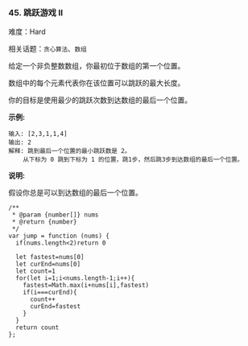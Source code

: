 ### 45. 跳跃游戏 II

难度：Hard

相关话题：`贪心算法`、`数组`

给定一个非负整数数组，你最初位于数组的第一个位置。



数组中的每个元素代表你在该位置可以跳跃的最大长度。



你的目标是使用最少的跳跃次数到达数组的最后一个位置。



**示例:** 



```
输入: [2,3,1,1,4]
输出: 2
解释: 跳到最后一个位置的最小跳跃数是 2。
    从下标为 0 跳到下标为 1 的位置，跳1步，然后跳3步到达数组的最后一个位置。
```


**说明:** 



假设你总是可以到达数组的最后一个位置。


```
/**
 * @param {number[]} nums
 * @return {number}
 */
var jump = function (nums) {
  if(nums.length<2)return 0

  let fastest=nums[0]
  let curEnd=nums[0]
  let count=1
  for(let i=1;i<nums.length-1;i++){
    fastest=Math.max(i+nums[i],fastest)
    if(i===curEnd){
      count++
      curEnd=fastest
    }
  }
  return count
};
```

